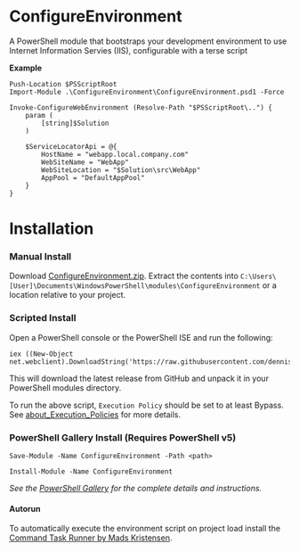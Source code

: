 # ConfigureEnvironment

A PowerShell module that bootstraps your development environment to use Internet Information Servies (IIS), configurable with a terse script

**Example**

    Push-Location $PSScriptRoot
    Import-Module .\ConfigureEnvironment\ConfigureEnvironment.psd1 -Force

    Invoke-ConfigureWebEnvironment (Resolve-Path "$PSScriptRoot\..") {
        param (
            [string]$Solution
        )

        $ServiceLocatorApi = @{
            HostName = "webapp.local.company.com"
            WebSiteName = "WebApp"
            WebSiteLocation = "$Solution\src\WebApp"
            AppPool = "DefaultAppPool"
        }
    }


Installation
=============


### Manual Install

Download [ConfigureEnvironment.zip](https://github.com/dennisroche/ConfigureEnvironment/releases/download/v0.1-alpha/ConfigureEnvironment.zip). 
Extract the contents into `C:\Users\[User]\Documents\WindowsPowerShell\modules\ConfigureEnvironment` or a location relative to your project.


### Scripted Install

Open a PowerShell console or the PowerShell ISE and run the following:

```
iex ((New-Object net.webclient).DownloadString('https://raw.githubusercontent.com/dennisroche/ConfigureEnvironment/master/install.ps1'))
```

This will download the latest release from GitHub and unpack it in your PowerShell modules directory.

To run the above script, `Execution Policy` should be set to at least Bypass. See [about_Execution_Policies](https://technet.microsoft.com/en-us/library/hh847748.aspx) for more details.


### PowerShell Gallery Install (Requires PowerShell v5)

```
Save-Module -Name ConfigureEnvironment -Path <path>
```

```
Install-Module -Name ConfigureEnvironment
```

_See the [PowerShell Gallery](http://www.powershellgallery.com/packages/ConfigureEnvironment/) for the complete details and instructions._


#### Autorun

To automatically execute the environment script on project load install the [Command Task Runner by Mads Kristensen](https://visualstudiogallery.msdn.microsoft.com/e6bf6a3d-7411-4494-8a1e-28c1a8c4ce99).